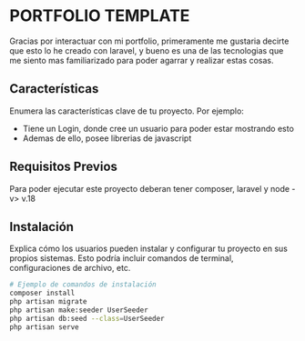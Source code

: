 # PORTFOLIO TEMPLATE

Gracias por interactuar con mi portfolio, primeramente me gustaria decirte que esto lo he creado con laravel, y bueno es una de las tecnologias que me siento mas familiarizado para poder agarrar y realizar estas cosas. 

## Características

Enumera las características clave de tu proyecto. Por ejemplo:

- Tiene un Login, donde cree un usuario para poder estar mostrando esto
- Ademas de ello, posee librerias de javascript

## Requisitos Previos


Para poder ejecutar este proyecto deberan tener composer, laravel y node -v> v.18
## Instalación

Explica cómo los usuarios pueden instalar y configurar tu proyecto en sus propios sistemas. Esto podría incluir comandos de terminal, configuraciones de archivo, etc.

```bash
# Ejemplo de comandos de instalación
composer install
php artisan migrate
php artisan make:seeder UserSeeder
php artisan db:seed --class=UserSeeder
php artisan serve
```